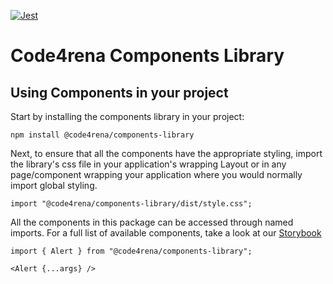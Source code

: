 [![Jest](https://github.com/code4rena-dev/components-library/actions/workflows/test-runner.yml/badge.svg)](https://github.com/code4rena-dev/components-library/actions/workflows/test-runner.yml)

# Code4rena Components Library

## Using Components in your project

Start by installing the components library in your project:

```
npm install @code4rena/components-library
```

Next, to ensure that all the components have the appropriate styling, import the library's css file in your application's wrapping Layout or in any page/component wrapping your application where you would normally import global styling.
```
import "@code4rena/components-library/dist/style.css";
```

All the components in this package can be accessed through named imports. For a full list of available components, take a look at our [Storybook](components-library-wine.vercel.app)

```
import { Alert } from "@code4rena/components-library";

<Alert {...args} />
```
